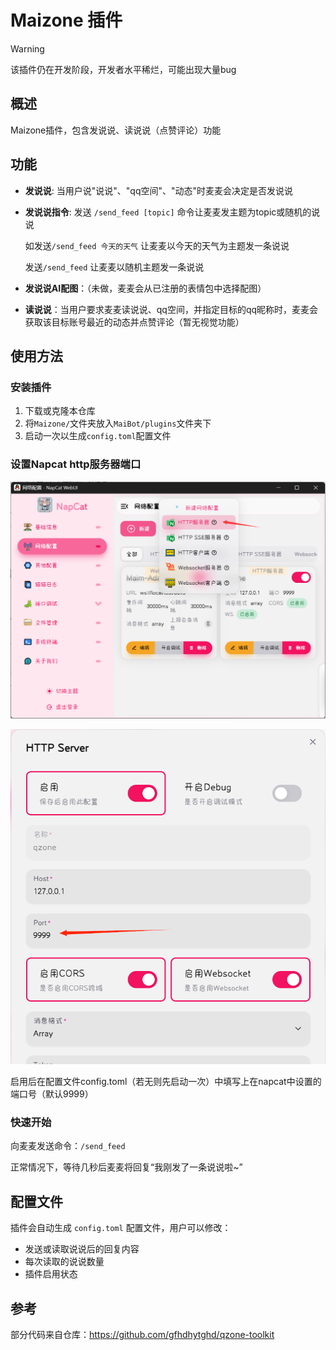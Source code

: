# Maizone 插件

> [!WARNING]
>
> 该插件仍在开发阶段，开发者水平稀烂，可能出现大量bug



## 概述
Maizone插件，包含发说说、读说说（点赞评论）功能

## 功能
- **发说说**: 当用户说"说说"、"qq空间"、"动态"时麦麦会决定是否发说说

- **发说说指令**: 发送 `/send_feed [topic]` 命令让麦麦发主题为topic或随机的说说

  如发送`/send_feed 今天的天气` 让麦麦以今天的天气为主题发一条说说

  发送`/send_feed` 让麦麦以随机主题发一条说说

- **发说说AI配图**：（未做，麦麦会从已注册的表情包中选择配图）

- **读说说**：当用户要求麦麦读说说、qq空间，并指定目标的qq昵称时，麦麦会获取该目标账号最近的动态并点赞评论（暂无视觉功能）

## 使用方法
### 安装插件

1. 下载或克隆本仓库
2. 将`Maizone/`文件夹放入`MaiBot/plugins`文件夹下
3. 启动一次以生成`config.toml`配置文件

### 设置Napcat http服务器端口

![](napcat1.png)

![](napcat2.png)

启用后在配置文件config.toml（若无则先启动一次）中填写上在napcat中设置的端口号（默认9999）

### 快速开始
向麦麦发送命令：`/send_feed` 

正常情况下，等待几秒后麦麦将回复“我刚发了一条说说啦~”

## 配置文件
插件会自动生成 `config.toml` 配置文件，用户可以修改：
- 发送或读取说说后的回复内容
- 每次读取的说说数量
- 插件启用状态

## 参考

部分代码来自仓库：https://github.com/gfhdhytghd/qzone-toolkit

